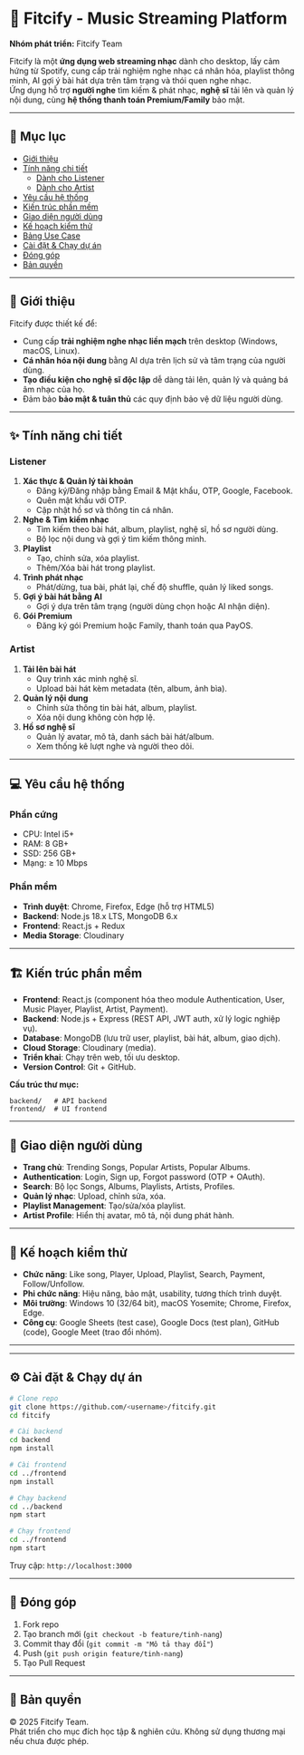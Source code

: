 
# 🎵 Fitcify - Music Streaming Platform
**Nhóm phát triển:** Fitcify Team  

Fitcify là một **ứng dụng web streaming nhạc** dành cho desktop, lấy cảm hứng từ Spotify, cung cấp trải nghiệm nghe nhạc cá nhân hóa, playlist thông minh, AI gợi ý bài hát dựa trên tâm trạng và thói quen nghe nhạc.  
Ứng dụng hỗ trợ **người nghe** tìm kiếm & phát nhạc, **nghệ sĩ** tải lên và quản lý nội dung, cùng **hệ thống thanh toán Premium/Family** bảo mật.

---

## 📖 Mục lục
- [Giới thiệu](#giới-thiệu)
- [Tính năng chi tiết](#tính-năng-chi-tiết)
  - [Dành cho Listener](#listener)
  - [Dành cho Artist](#artist)
- [Yêu cầu hệ thống](#yêu-cầu-hệ-thống)
- [Kiến trúc phần mềm](#kiến-trúc-phần-mềm)
- [Giao diện người dùng](#giao-diện-người-dùng)
- [Kế hoạch kiểm thử](#kế-hoạch-kiểm-thử)
- [Bảng Use Case](#bảng-use-case)
- [Cài đặt & Chạy dự án](#cài-đặt--chạy-dự-án)
- [Đóng góp](#đóng-góp)
- [Bản quyền](#bản-quyền)

---

## 🎯 Giới thiệu
Fitcify được thiết kế để:
- Cung cấp **trải nghiệm nghe nhạc liền mạch** trên desktop (Windows, macOS, Linux).
- **Cá nhân hóa nội dung** bằng AI dựa trên lịch sử và tâm trạng của người dùng.
- **Tạo điều kiện cho nghệ sĩ độc lập** dễ dàng tải lên, quản lý và quảng bá âm nhạc của họ.
- Đảm bảo **bảo mật & tuân thủ** các quy định bảo vệ dữ liệu người dùng.

---

## ✨ Tính năng chi tiết

### **Listener**
1. **Xác thực & Quản lý tài khoản**
   - Đăng ký/Đăng nhập bằng Email & Mật khẩu, OTP, Google, Facebook.
   - Quên mật khẩu với OTP.
   - Cập nhật hồ sơ và thông tin cá nhân.
2. **Nghe & Tìm kiếm nhạc**
   - Tìm kiếm theo bài hát, album, playlist, nghệ sĩ, hồ sơ người dùng.
   - Bộ lọc nội dung và gợi ý tìm kiếm thông minh.
3. **Playlist**
   - Tạo, chỉnh sửa, xóa playlist.
   - Thêm/Xóa bài hát trong playlist.
4. **Trình phát nhạc**
   - Phát/dừng, tua bài, phát lại, chế độ shuffle, quản lý liked songs.
5. **Gợi ý bài hát bằng AI**
   - Gợi ý dựa trên tâm trạng (người dùng chọn hoặc AI nhận diện).
6. **Gói Premium**
   - Đăng ký gói Premium hoặc Family, thanh toán qua PayOS.

### **Artist**
1. **Tải lên bài hát**
   - Quy trình xác minh nghệ sĩ.
   - Upload bài hát kèm metadata (tên, album, ảnh bìa).
2. **Quản lý nội dung**
   - Chỉnh sửa thông tin bài hát, album, playlist.
   - Xóa nội dung không còn hợp lệ.
3. **Hồ sơ nghệ sĩ**
   - Quản lý avatar, mô tả, danh sách bài hát/album.
   - Xem thống kê lượt nghe và người theo dõi.

---

## 💻 Yêu cầu hệ thống

### **Phần cứng**
- CPU: Intel i5+
- RAM: 8 GB+
- SSD: 256 GB+
- Mạng: ≥ 10 Mbps

### **Phần mềm**
- **Trình duyệt**: Chrome, Firefox, Edge (hỗ trợ HTML5)
- **Backend**: Node.js 18.x LTS, MongoDB 6.x
- **Frontend**: React.js + Redux
- **Media Storage**: Cloudinary

---

## 🏗 Kiến trúc phần mềm
- **Frontend**: React.js (component hóa theo module Authentication, User, Music Player, Playlist, Artist, Payment).
- **Backend**: Node.js + Express (REST API, JWT auth, xử lý logic nghiệp vụ).
- **Database**: MongoDB (lưu trữ user, playlist, bài hát, album, giao dịch).
- **Cloud Storage**: Cloudinary (media).
- **Triển khai**: Chạy trên web, tối ưu desktop.
- **Version Control**: Git + GitHub.

**Cấu trúc thư mục:**
```
backend/   # API backend
frontend/  # UI frontend
```

---

## 🎨 Giao diện người dùng
- **Trang chủ**: Trending Songs, Popular Artists, Popular Albums.
- **Authentication**: Login, Sign up, Forgot password (OTP + OAuth).
- **Search**: Bộ lọc Songs, Albums, Playlists, Artists, Profiles.
- **Quản lý nhạc**: Upload, chỉnh sửa, xóa.
- **Playlist Management**: Tạo/sửa/xóa playlist.
- **Artist Profile**: Hiển thị avatar, mô tả, nội dung phát hành.

---

## 🧪 Kế hoạch kiểm thử
- **Chức năng**: Like song, Player, Upload, Playlist, Search, Payment, Follow/Unfollow.
- **Phi chức năng**: Hiệu năng, bảo mật, usability, tương thích trình duyệt.
- **Môi trường**: Windows 10 (32/64 bit), macOS Yosemite; Chrome, Firefox, Edge.
- **Công cụ**: Google Sheets (test case), Google Docs (test plan), GitHub (code), Google Meet (trao đổi nhóm).

---

---

## ⚙ Cài đặt & Chạy dự án
```bash
# Clone repo
git clone https://github.com/<username>/fitcify.git
cd fitcify

# Cài backend
cd backend
npm install

# Cài frontend
cd ../frontend
npm install

# Chạy backend
cd ../backend
npm start

# Chạy frontend
cd ../frontend
npm start
```
Truy cập: `http://localhost:3000`

---

## 🤝 Đóng góp
1. Fork repo
2. Tạo branch mới (`git checkout -b feature/tinh-nang`)
3. Commit thay đổi (`git commit -m "Mô tả thay đổi"`)
4. Push (`git push origin feature/tinh-nang`)
5. Tạo Pull Request

---

## 📜 Bản quyền
© 2025 Fitcify Team.  
Phát triển cho mục đích học tập & nghiên cứu. Không sử dụng thương mại nếu chưa được phép.
